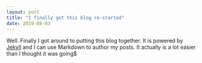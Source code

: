 ```yaml
---
layout: post
title: "I finally get this blog re-started"
date: 2019-08-03
---
```


Well. Finally I got around to putting this blog together. It is powered by [Jekyll](http://jekyllrb.com) and I can use Markdown to author my posts. It actually is a lot easier than I thought it 
was going$


